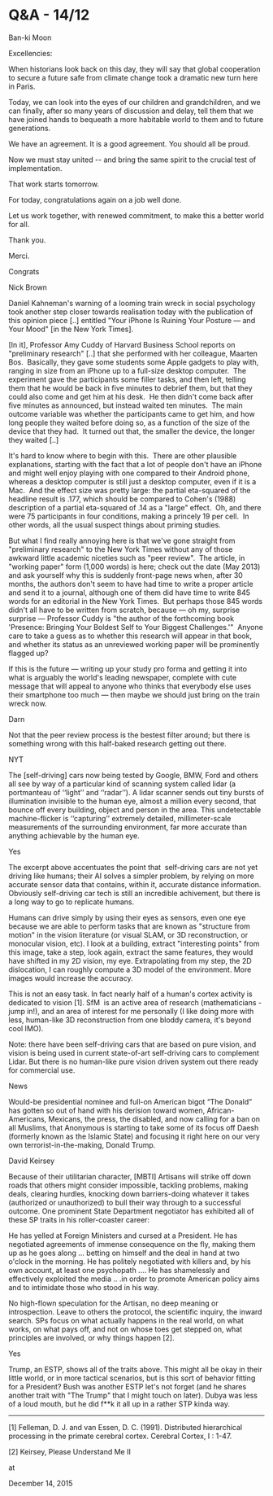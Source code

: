# Q&A - 14/12

Ban-ki Moon

Excellencies:

When historians look back on this day, they will say that global cooperation to secure a future safe from climate change took a dramatic new turn here in Paris.

Today, we can look into the eyes of our children and grandchildren, and we can finally, after so many years of discussion and delay, tell them that we have joined hands to bequeath a more habitable world to them and to future generations.

We have an agreement. It is a good agreement. You should all be proud.

Now we must stay united -- and bring the same spirit to the crucial test of implementation.

That work starts tomorrow.

For today, congratulations again on a job well done.

Let us work together, with renewed commitment, to make this a better world for all.

Thank you.

Merci.

Congrats

Nick Brown

Daniel Kahneman's warning of a looming train wreck in social psychology took another step closer towards realisation today with the publication of this opinion piece [..] entitled "Your iPhone Is Ruining Your Posture — and Your Mood" [in the New York Times].

[In it], Professor Amy Cuddy of Harvard Business School reports on "preliminary research" [..] that she performed with her colleague, Maarten Bos.  Basically, they gave some students some Apple gadgets to play with, ranging in size from an iPhone up to a full-size desktop computer.  The experiment gave the participants some filler tasks, and then left, telling them that he would be back in five minutes to debrief them, but that they could also come and get him at his desk.  He then didn't come back after five minutes as announced, but instead waited ten minutes.  The main outcome variable was whether the participants came to get him, and how long people they waited before doing so, as a function of the size of the device that they had.  It turned out that, the smaller the device, the longer they waited [..]

It's hard to know where to begin with this.  There are other plausible explanations, starting with the fact that a lot of people don't have an iPhone and might well enjoy playing with one compared to their Android phone, whereas a desktop computer is still just a desktop computer, even if it is a Mac.  And the effect size was pretty large: the partial eta-squared of the headline result is .177, which should be compared to Cohen's (1988) description of a partial eta-squared of .14 as a "large" effect.  Oh, and there were 75 participants in four conditions, making a princely 19 per cell.  In other words, all the usual suspect things about priming studies.

But what I find really annoying here is that we've gone straight from "preliminary research" to the New York Times without any of those awkward little academic niceties such as "peer review".  The article, in "working paper" form (1,000 words) is here; check out the date (May 2013) and ask yourself why this is suddenly front-page news when, after 30 months, the authors don't seem to have had time to write a proper article and send it to a journal, although one of them did have time to write 845 words for an editorial in the New York Times.  But perhaps those 845 words didn't all have to be written from scratch, because — oh my, surprise surprise — Professor Cuddy is "the author of the forthcoming book 'Presence: Bringing Your Boldest Self to Your Biggest Challenges.'"  Anyone care to take a guess as to whether this research will appear in that book, and whether its status as an unreviewed working paper will be prominently flagged up?

If this is the future — writing up your study pro forma and getting it into what is arguably the world's leading newspaper, complete with cute message that will appeal to anyone who thinks that everybody else uses their smartphone too much — then maybe we should just bring on the train wreck now.

Darn

Not that the peer review process is the  bestest filter around; but there is something wrong with this half-baked research getting out there. 

NYT

The [self-driving] cars now being tested by Google, BMW, Ford and
others all see by way of a particular kind of scanning system called
lidar (a portmanteau of ‘‘light’’ and ‘‘radar’’). A lidar scanner
sends out tiny bursts of illumination invisible to the human eye,
almost a million every second, that bounce off every building, object
and person in the area. This undetectable machine-­flicker is
‘‘capturing’’ extremely detailed, millimeter-­scale measurements of
the surrounding environment, far more accurate than anything
achievable by the human eye.

Yes

The excerpt above accentuates the point that  self-driving cars are
not yet driving like humans; their AI solves a simpler problem, by
relying on more accurate sensor data that contains, within it,
accurate distance information.  Obviously self-driving car tech is
still an incredible achivement, but there is a long way to go to
replicate humans.

Humans can drive simply by using their eyes as sensors, even one eye
because we are able to perform tasks that are known as "structure from
motion" in the vision literature (or visual SLAM, or 3D
reconstruction, or monocular vision, etc). I look at a building,
extract "interesting points" from this image, take a step, look again,
extract the same features, they would have shifted in my 2D vision, my
eye. Extrapolating from my step, the 2D dislocation, I can roughly
compute a 3D model of the environment. More images would increase the
accuracy.

This is not an easy task.  In fact nearly half of a human's cortex
activity is dedicated to vision [1]. SfM  is an active area of
research (mathematicians - jump in!), and an area of interest for me
personally (I like doing more with less, human-like 3D reconstruction
from one bloddy camera, it's beyond cool IMO).

Note: there have been self-driving cars that are based on pure vision,
and vision is being used in current state-of-art self-driving cars to
complement Lidar. But there is no human-like pure vision driven system
out there ready for commercial use.

News

Would-be presidential nominee and full-on American bigot “The Donald”
has gotten so out of hand with his derision toward women,
African-Americans, Mexicans, the press, the disabled, and now calling
for a ban on all Muslims, that Anonymous is starting to take some of
its focus off Daesh (formerly known as the Islamic State) and focusing
it right here on our very own terrorist-in-the-making, Donald Trump.


David Keirsey

Because of their utilitarian character, [MBTI] Artisans will strike off down roads that others might consider impossible, tackling problems, making deals, clearing hurdles, knocking down barriers-doing whatever it takes (authorized or unauthorized) to bull their way through to a successful outcome. One prominent State Department negotiator has exhibited all of these SP traits in his roller-coaster career:

He has yelled at Foreign Ministers and cursed at a President. He has negotiated agreements of immense consequence on the fly, making them up as he goes along ... betting on himself and the deal in hand at two o'clock in the morning. He has politely negotiated with killers and, by his own account, at least one psychopath .... He has shamelessly and effectively exploited the media .. .in order to promote American policy aims and to intimidate those who stood in his way.

No high-flown speculation for the Artisan, no deep meaning or introspection. Leave to others the protocol, the scientific inquiry, the inward search. SPs focus on what actually happens in the real world, on what works, on what pays off, and not on whose toes get stepped on, what principles are involved, or why things happen [2].

Yes

Trump, an ESTP, shows all of the traits above. This might all be okay in their little  world, or in more tactical scenarios, but is this sort of behavior fitting for a President? Bush was another ESTP let's not forget (and he shares another trait with "The Trump" that I might touch on later). Dubya was less of a loud mouth, but he did f**k it all up in a rather STP kinda way.

---

[1] Felleman, D. J. and van Essen, D. C. (1991). Distributed hierarchical processing in the primate cerebral cortex. Cerebral Cortex, I : 1-47.

[2] Keirsey, Please Understand Me II







at

December 14, 2015















